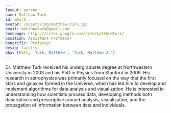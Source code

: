 ```yaml
---
layout: person
name: Matthew Turk
id: mturk
avatar: /assets/img/matthew-turk.jpg
email: matthewturk@gmail.com
homepage: https://sites.google.com/site/matthewturk/
position: Assistant Professor
honorific: Professor
desig: faculty
aka: [Matt, 'Turk, Matthew', 'Turk, Matthew J.']
---
```


Dr. Matthew Turk received his undergraduate degree at Northwestern
University in 2003 and his PhD in Physics from Stanford in 2009.  His
research in astrophysics was primarily focused on the way that the
first stars and galaxies formed in the Universe, which has led him to
develop and implement algorithms for data analysis and visualization.
He is interested in understanding how scientists process data,
developing methods both descriptive and prescriptive around analysis,
visualization, and the propagation of information between data and
individuals.
